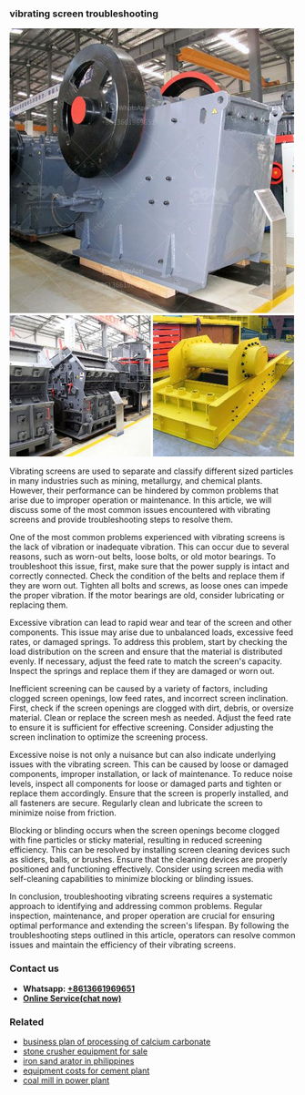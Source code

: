 <h3>vibrating screen troubleshooting</h3><img src='1708309055.jpg' alt=''><p>Vibrating screens are used to separate and classify different sized particles in many industries such as mining, metallurgy, and chemical plants. However, their performance can be hindered by common problems that arise due to improper operation or maintenance. In this article, we will discuss some of the most common issues encountered with vibrating screens and provide troubleshooting steps to resolve them.</p><p>One of the most common problems experienced with vibrating screens is the lack of vibration or inadequate vibration. This can occur due to several reasons, such as worn-out belts, loose bolts, or old motor bearings. To troubleshoot this issue, first, make sure that the power supply is intact and correctly connected. Check the condition of the belts and replace them if they are worn out. Tighten all bolts and screws, as loose ones can impede the proper vibration. If the motor bearings are old, consider lubricating or replacing them.</p><p>Excessive vibration can lead to rapid wear and tear of the screen and other components. This issue may arise due to unbalanced loads, excessive feed rates, or damaged springs. To address this problem, start by checking the load distribution on the screen and ensure that the material is distributed evenly. If necessary, adjust the feed rate to match the screen's capacity. Inspect the springs and replace them if they are damaged or worn out.</p><p>Inefficient screening can be caused by a variety of factors, including clogged screen openings, low feed rates, and incorrect screen inclination. First, check if the screen openings are clogged with dirt, debris, or oversize material. Clean or replace the screen mesh as needed. Adjust the feed rate to ensure it is sufficient for effective screening. Consider adjusting the screen inclination to optimize the screening process.</p><p>Excessive noise is not only a nuisance but can also indicate underlying issues with the vibrating screen. This can be caused by loose or damaged components, improper installation, or lack of maintenance. To reduce noise levels, inspect all components for loose or damaged parts and tighten or replace them accordingly. Ensure that the screen is properly installed, and all fasteners are secure. Regularly clean and lubricate the screen to minimize noise from friction.</p><p>Blocking or blinding occurs when the screen openings become clogged with fine particles or sticky material, resulting in reduced screening efficiency. This can be resolved by installing screen cleaning devices such as sliders, balls, or brushes. Ensure that the cleaning devices are properly positioned and functioning effectively. Consider using screen media with self-cleaning capabilities to minimize blocking or blinding issues.</p><p>In conclusion, troubleshooting vibrating screens requires a systematic approach to identifying and addressing common problems. Regular inspection, maintenance, and proper operation are crucial for ensuring optimal performance and extending the screen's lifespan. By following the troubleshooting steps outlined in this article, operators can resolve common issues and maintain the efficiency of their vibrating screens.</p><h3>Contact us</h3><ul><li><strong>Whatsapp:&nbsp;<a href="https://wa.me/8613661969651">+8613661969651</a></strong></li><li><a href="https://swt.shibang-china.com/?git&amp;zhl&amp;vibrating screen troubleshooting"><strong>Online Service(chat now)</strong></a></li></ul><h3>Related</h3><ul><li><a href='business plan of processing of calcium carbonate.md'>business plan of processing of calcium carbonate</a></li><li><a href='stone crusher equipment for sale.md'>stone crusher equipment for sale</a></li><li><a href='iron sand arator in philippines.md'>iron sand arator in philippines</a></li><li><a href='equipment costs for cement plant.md'>equipment costs for cement plant</a></li><li><a href='coal mill in power plant.md'>coal mill in power plant</a></li></ul>